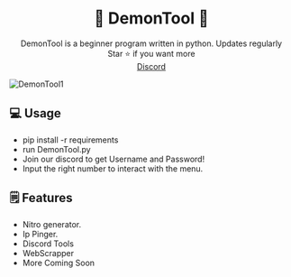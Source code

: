 <div align="center">
  
# 🌌 DemonTool 🌌 
</div>
<div align="center">
DemonTool is a beginner program written in python. Updates regularly
</div>
<div align="center">
  Star ⭐ if you want more <br>
  <a href="https://discord.gg/7kwB8XBN8x">Discord</a>
</div>


![DemonTool1](https://github.com/SaltyDemon/DemonTool/assets/129191852/5c9ecbe9-487f-4832-a2db-fef77dafe8d7)


## 💻 Usage
* pip install -r requirements
* run DemonTool.py
* Join our discord to get Username and Password!
* Input the right number to interact with the menu.

## 🗒️ Features
* Nitro generator.
* Ip Pinger.
* Discord Tools
* WebScrapper
* More Coming Soon
